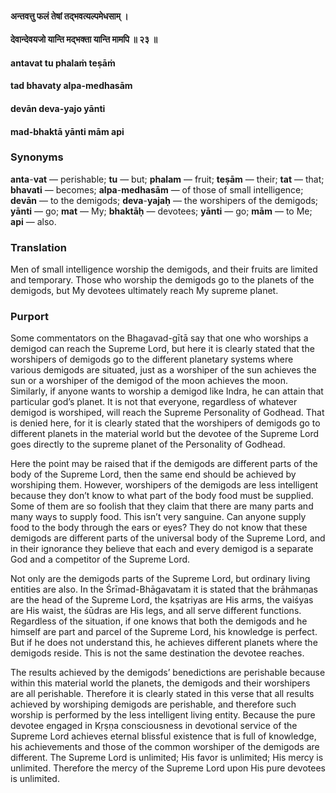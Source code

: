 #### अन्तवत्तु फलं तेषां तद्भवत्यल्पमेधसाम् ।
#### देवान्देवयजो यान्ति मद्भक्ता यान्ति मामपि ॥ २३ ॥

#### antavat tu phalaṁ teṣāṁ
#### tad bhavaty alpa-medhasām
#### devān deva-yajo yānti
#### mad-bhaktā yānti mām api

### Synonyms

**anta**-**vat** — perishable; **tu** — but; **phalam** — fruit; **teṣām** — their; **tat** — that; **bhavati** — becomes; **alpa**-**medhasām** — of those of small intelligence; **devān** — to the demigods; **deva**-**yajaḥ** — the worshipers of the demigods; **yānti** — go; **mat** — My; **bhaktāḥ** — devotees; **yānti** — go; **mām** — to Me; **api** — also.

### Translation

Men of small intelligence worship the demigods, and their fruits are limited and temporary. Those who worship the demigods go to the planets of the demigods, but My devotees ultimately reach My supreme planet.

### Purport

Some commentators on the Bhagavad-gītā say that one who worships a demigod can reach the Supreme Lord, but here it is clearly stated that the worshipers of demigods go to the different planetary systems where various demigods are situated, just as a worshiper of the sun achieves the sun or a worshiper of the demigod of the moon achieves the moon. Similarly, if anyone wants to worship a demigod like Indra, he can attain that particular god’s planet. It is not that everyone, regardless of whatever demigod is worshiped, will reach the Supreme Personality of Godhead. That is denied here, for it is clearly stated that the worshipers of demigods go to different planets in the material world but the devotee of the Supreme Lord goes directly to the supreme planet of the Personality of Godhead.

Here the point may be raised that if the demigods are different parts of the body of the Supreme Lord, then the same end should be achieved by worshiping them. However, worshipers of the demigods are less intelligent because they don’t know to what part of the body food must be supplied. Some of them are so foolish that they claim that there are many parts and many ways to supply food. This isn’t very sanguine. Can anyone supply food to the body through the ears or eyes? They do not know that these demigods are different parts of the universal body of the Supreme Lord, and in their ignorance they believe that each and every demigod is a separate God and a competitor of the Supreme Lord.

Not only are the demigods parts of the Supreme Lord, but ordinary living entities are also. In the Śrīmad-Bhāgavatam it is stated that the brāhmaṇas are the head of the Supreme Lord, the kṣatriyas are His arms, the vaiśyas are His waist, the śūdras are His legs, and all serve different functions. Regardless of the situation, if one knows that both the demigods and he himself are part and parcel of the Supreme Lord, his knowledge is perfect. But if he does not understand this, he achieves different planets where the demigods reside. This is not the same destination the devotee reaches.

The results achieved by the demigods’ benedictions are perishable because within this material world the planets, the demigods and their worshipers are all perishable. Therefore it is clearly stated in this verse that all results achieved by worshiping demigods are perishable, and therefore such worship is performed by the less intelligent living entity. Because the pure devotee engaged in Kṛṣṇa consciousness in devotional service of the Supreme Lord achieves eternal blissful existence that is full of knowledge, his achievements and those of the common worshiper of the demigods are different. The Supreme Lord is unlimited; His favor is unlimited; His mercy is unlimited. Therefore the mercy of the Supreme Lord upon His pure devotees is unlimited.